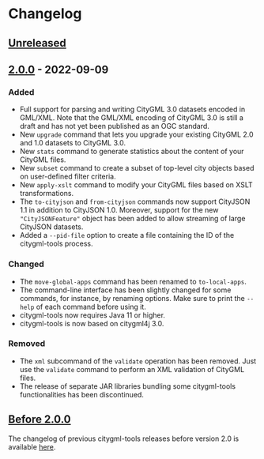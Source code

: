 # Changelog

## [Unreleased]

## [2.0.0] - 2022-09-09
### Added
- Full support for parsing and writing CityGML 3.0 datasets encoded in GML/XML. Note that the GML/XML encoding of
  CityGML 3.0 is still a draft and has not yet been published as an OGC standard.
- New `upgrade` command that lets you upgrade your existing CityGML 2.0 and 1.0 datasets to CityGML 3.0.
- New `stats` command to generate statistics about the content of your CityGML files.
- New `subset` command to create a subset of top-level city objects based on user-defined filter criteria.
- New `apply-xslt` command to modify your CityGML files based on XSLT transformations.
- The `to-cityjson` and `from-cityjson` commands now support CityJSON 1.1 in addition to CityJSON 1.0. Moreover,
  support for the new `"CityJSONFeature"` object has been added to allow streaming of large CityJSON datasets.
- Added a `--pid-file` option to create a file containing the ID of the citygml-tools process.

### Changed
- The `move-global-apps` command has been renamed to `to-local-apps`.
- The command-line interface has been slightly changed for some commands, for instance, by renaming options. Make sure
  to print the `--help` of each command before using it.
- citygml-tools now requires Java 11 or higher.
- citygml-tools is now based on citygml4j 3.0.

### Removed
- The `xml` subcommand of the `validate` operation has been removed. Just use the `validate` command to perform
  an XML validation of CityGML files.
- The release of separate JAR libraries bundling some citygml-tools functionalities has been discontinued.


## [Before 2.0.0]
The changelog of previous citygml-tools releases before version 2.0 is available
[here](https://github.com/citygml4j/citygml-tools/blob/citygml-tools-v1/CHANGES.md).

[Unreleased]: https://github.com/citygml4j/citygml-tools/compare/v2.0.0..HEAD
[2.0.0]: https://github.com/citygml4j/citygml-tools/releases/tag/v2.0.0
[Before 2.0.0]: https://github.com/citygml4j/citygml-tools/blob/citygml-tools-v1/CHANGES.md
